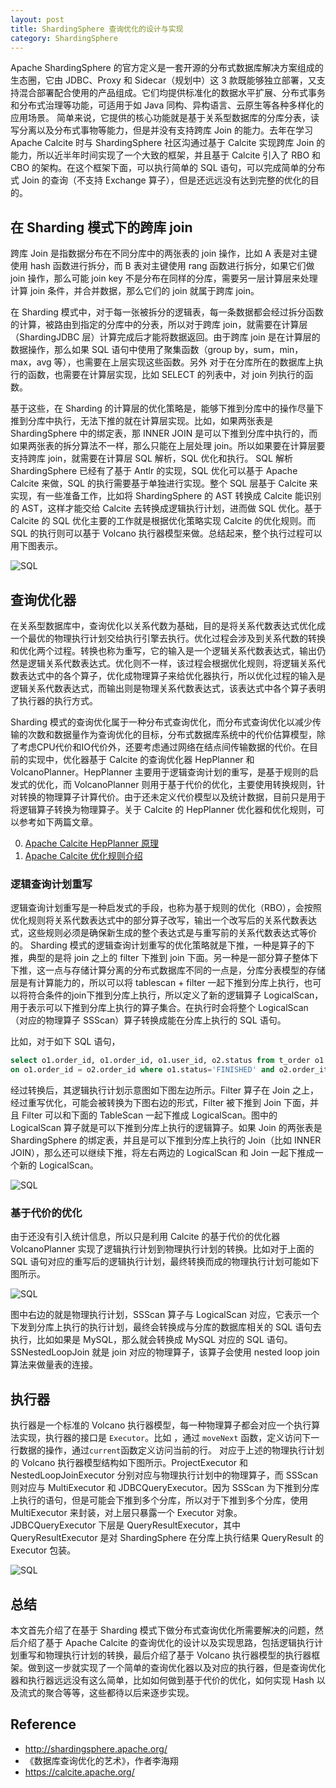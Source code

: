 ```yaml
---
layout: post
title: ShardingSphere 查询优化的设计与实现
category: ShardingSphere
---
```


Apache ShardingSphere 的官方定义是一套开源的分布式数据库解决方案组成的生态圈，它由 JDBC、Proxy 和 Sidecar（规划中）这 3 款既能够独立部署，又支持混合部署配合使用的产品组成。它们均提供标准化的数据水平扩展、分布式事务和分布式治理等功能，可适用于如 Java 同构、异构语言、云原生等各种多样化的应用场景。
简单来说，它提供的核心功能就是基于关系型数据库的分库分表，读写分离以及分布式事物等能力，但是并没有支持跨库 Join 的能力。去年在学习 Apache Calcite 时与 ShardingSphere 社区沟通过基于 Calcite 实现跨库 Join 的能力，所以近半年时间实现了一个大致的框架，并且基于 Calcite 引入了 RBO 和 CBO 的架构。在这个框架下面，可以执行简单的 SQL 语句，可以完成简单的分布式 Join 的查询（不支持 Exchange 算子），但是还远远没有达到完整的优化的目的。


## 在 Sharding 模式下的跨库 join

跨库 Join 是指数据分布在不同分库中的两张表的 join 操作，比如 A 表是对主键使用 hash 函数进行拆分，而 B 表对主键使用 rang 函数进行拆分，如果它们做 join 操作，那么可能 join key 不是分布在同样的分库，需要另一层计算层来处理计算 join 条件，并合并数据，那么它们的 join 就属于跨库 join。

在 Sharding 模式中，对于每一张被拆分的逻辑表，每一条数据都会经过拆分函数的计算，被路由到指定的分库中的分表，所以对于跨库 join，就需要在计算层（ShardingJDBC 层）计算完成后才能将数据返回。由于跨库 join 是在计算层的数据操作，那么如果 SQL 语句中使用了聚集函数（group by，sum，min，max，avg 等），也需要在上层实现这些函数。另外
对于在分库所在的数据库上执行的函数，也需要在计算层实现，比如 SELECT 的列表中，对 join 列执行的函数。

基于这些，在 Sharding 的计算层的优化策略是，能够下推到分库中的操作尽量下推到分库中执行，无法下推的就在计算层实现。比如，如果两张表是 ShardingSphere 中的绑定表，那 INNER JOIN 是可以下推到分库中执行的，而如果两张表的拆分算法不一样，那么只能在上层处理 join。所以如果要在计算层要支持跨库 join，就需要在计算层 SQL 解析，SQL 优化和执行。
SQL 解析 ShardingSphere 已经有了基于 Antlr 的实现，SQL 优化可以基于 Apache Calcite 来做，SQL 的执行需要基于单独进行实现。整个 SQL 层基于 Calcite 来实现，有一些准备工作，比如将 ShardingSphere 的 AST 转换成 Calcite 能识别的 AST，这样才能交给 Calcite 去转换成逻辑执行计划，进而做 SQL 优化。基于 Calcite 的 SQL 优化主要的工作就是根据优化策略实现 Calcite 的优化规则。而 SQL 的执行则可以基于 Volcano 执行器模型来做。总结起来，整个执行过程可以用下图表示。

![SQL](/images/ss_optimizer/sql_execution.png)

## 查询优化器

在关系型数据库中，查询优化以关系代数为基础，目的是将关系代数表达式优化成一个最优的物理执行计划交给执行引擎去执行。优化过程会涉及到关系代数的转换和优化两个过程。转换也称为重写，它的输入是一个逻辑关系代数表达式，输出仍然是逻辑关系代数表达式。优化则不一样，该过程会根据优化规则，将逻辑关系代数表达式中的各个算子，优化成物理算子来给优化器执行，所以优化过程的输入是逻辑关系代数表达式，而输出则是物理关系代数表达式，该表达式中各个算子表明了执行器的执行方式。

Sharding 模式的查询优化属于一种分布式查询优化，而分布式查询优化以减少传输的次数和数据量作为查询优化的目标，分布式数据库系统中的代价估算模型，除了考虑CPU代价和IO代价外，还要考虑通过网络在结点间传输数据的代价。在目前的实现中，优化器基于 Calcite 的查询优化器 HepPlanner 和 VolcanoPlanner。HepPlanner 主要用于逻辑查询计划的重写，是基于规则的启发式的优化，而 VolcanoPlanner 则用于基于代价的优化，主要使用转换规则，针对转换的物理算子计算代价。由于还未定义代价模型以及统计数据，目前只是用于将逻辑算子转换为物理算子。关于 Calcite 的 HepPlanner 优化器和优化规则，可以参考如下两篇文章。

0. [Apache Calcite HepPlanner 原理](http://guimy.me/calcite/2021/01/16/apache-calcite-hepplanner.html)
1. [Apache Calcite 优化规则介绍](http://guimy.me/calcite/2021/04/05/RelOptRule-of-calcite.html)

### 逻辑查询计划重写


逻辑查询计划重写是一种启发式的手段，也称为基于规则的优化（RBO），会按照优化规则将关系代数表达式中的部分算子改写，输出一个改写后的关系代数表达式，这些规则必须是确保新生成的整个表达式是与重写前的关系代数表达式等价的。
Sharding 模式的逻辑查询计划重写的优化策略就是下推，一种是算子的下推，典型的是将 join 之上的 filter 下推到 join 下面。另一种是一部分算子整体下下推，这一点与存储计算分离的分布式数据库不同的一点是，分库分表模型的存储层是有计算能力的，所以可以将 tablescan + filter 一起下推到分库上执行，也可以将符合条件的join下推到分库上执行，所以定义了新的逻辑算子 LogicalScan，用于表示可以下推到分库上执行的算子集合。在执行时会将整个 LogicalScan （对应的物理算子 SSScan）算子转换成能在分库上执行的 SQL 语句。

比如，对于如下 SQL 语句，

```sql
select o1.order_id, o1.order_id, o1.user_id, o2.status from t_order o1 join t_order_item o2 
on o1.order_id = o2.order_id where o1.status='FINISHED' and o2.order_item_id > 1024 and 1=1
```

经过转换后，其逻辑执行计划示意图如下图左边所示。Filter 算子在 Join 之上，经过重写优化，可能会被转换为下图右边的形式，Filter 被下推到 Join 下面，并且 Filter 可以和下面的 TableScan 一起下推成 LogicalScan。图中的 LogicalScan 算子就是可以下推到分库上执行的逻辑算子。如果 Join 的两张表是 ShardingSphere 的绑定表，并且是可以下推到分库上执行的 Join（比如 INNER JOIN），那么还可以继续下推，将左右两边的 LogicalScan 和 Join 一起下推成一个新的 LogicalScan。

![SQL](/images/ss_optimizer/optimizer_rewrite.png)

### 基于代价的优化

由于还没有引入统计信息，所以只是利用 Calcite 的基于代价的优化器 VolcanoPlanner 实现了逻辑执行计划到物理执行计划的转换。比如对于上面的 SQL 语句对应的重写后的逻辑执行计划，最终转换而成的物理执行计划可能如下图所示。

![SQL](/images/ss_optimizer/ss_optimize_convert.png)

图中右边的就是物理执行计划，SSScan 算子与 LogicalScan 对应，它表示一个下发到分库上执行的执行计划，最终会转换成与分库的数据库相关的 SQL 语句去执行，比如如果是 MySQL，那么就会转换成 MySQL 对应的 SQL 语句。SSNestedLoopJoin 就是 join 对应的物理算子，该算子会使用 nested loop join 算法来做量表的连接。

## 执行器

执行器是一个标准的 Volcano 执行器模型，每一种物理算子都会对应一个执行算法实现，执行器的接口是 `Executor`。比如 ，通过 `moveNext` 函数，定义访问下一行数据的操作，通过`current`函数定义访问当前的行。
对应于上述的物理执行计划的 Volcano 执行器模型结构如下图所示。ProjectExecutor 和 NestedLoopJoinExecutor 分别对应与物理执行计划中的物理算子，而 SSScan 则对应与 MultiExecutor 和 JDBCQueryExecutor。因为 SSScan 为下推到分库上执行的语句，但是可能会下推到多个分库，所以对于下推到多个分库，使用 MultiExecutor 来封装，对上层只暴露一个 Executor 对象。JDBCQueryExecutor 下层是 QueryResultExecutor，其中 QueryResultExecutor 是对 ShardingSphere 在分库上执行结果 QueryResult 的 Executor 包装。

![SQL](/images/ss_optimizer/physical_executor.png)


## 总结

本文首先介绍了在基于 Sharding 模式下做分布式查询优化所需要解决的问题，然后介绍了基于 Apache Calcite 的查询优化的设计以及实现思路，包括逻辑执行计划重写和物理执行计划的转换，最后介绍了基于 Volcano 执行器模型的执行器框架。做到这一步就实现了一个简单的查询优化器以及对应的执行器，但是查询优化器和执行器远远没有这么简单，比如如何做到基于代价的优化，如何实现 Hash 以及流式的聚合等等，这些都待以后来逐步实现。

## Reference

* http://shardingsphere.apache.org/
* 《数据库查询优化的艺术》，作者李海翔 
* https://calcite.apache.org/
